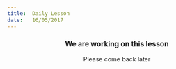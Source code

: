 ```yaml
---
title:  Daily Lesson
date:   16/05/2017
---
```


### <center>We are working on this lesson</center>
<center>Please come back later</center>